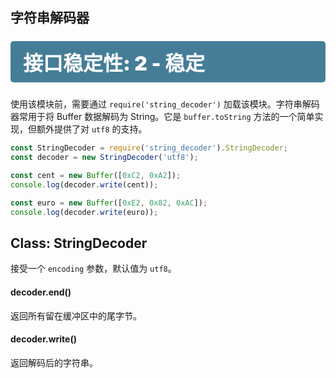 ## 字符串解码器

<div class="s s2"></div>

使用该模块前，需要通过 `require('string_decoder')` 加载该模块。字符串解码器常用于将 Buffer 数据解码为 String。它是 `buffer.toString` 方法的一个简单实现，但额外提供了对 `utf8` 的支持。 

```js
const StringDecoder = require('string_decoder').StringDecoder;
const decoder = new StringDecoder('utf8');

const cent = new Buffer([0xC2, 0xA2]);
console.log(decoder.write(cent));

const euro = new Buffer([0xE2, 0x82, 0xAC]);
console.log(decoder.write(euro));
```

## Class: StringDecoder

接受一个 `encoding` 参数，默认值为 `utf8`。

#### decoder.end()

返回所有留在缓冲区中的尾字节。

#### decoder.write()

返回解码后的字符串。

<style>
.s {
    margin: 1.5rem 0;
    padding: 10px 20px;
    color: white;
    border-radius: 5px;
}
.s:before {
    display: block;
    font-size: 2rem;
    font-weight: 900;
}
.s0 {
    background-color: #C04848;
}
.s0:before {
    content: "接口稳定性: 0 - 已过时";
}
.s1 {
    background-color: #F07241;
}
.s1:before {
    content: "接口稳定性: 1 - 实验中";
}
.s2 {
    background-color: #457D97;
}
.s2:before {
    content: "接口稳定性: 2 - 稳定";
}
.s3 {
    background-color: #14C3A2;
}
.s3:before {
    content: "接口稳定性: 3 - 已锁定";
}
</style>